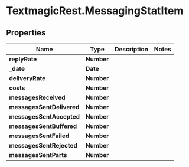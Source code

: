 # TextmagicRest.MessagingStatItem

## Properties
Name | Type | Description | Notes
------------ | ------------- | ------------- | -------------
**replyRate** | **Number** |  | 
**_date** | **Date** |  | 
**deliveryRate** | **Number** |  | 
**costs** | **Number** |  | 
**messagesReceived** | **Number** |  | 
**messagesSentDelivered** | **Number** |  | 
**messagesSentAccepted** | **Number** |  | 
**messagesSentBuffered** | **Number** |  | 
**messagesSentFailed** | **Number** |  | 
**messagesSentRejected** | **Number** |  | 
**messagesSentParts** | **Number** |  | 


